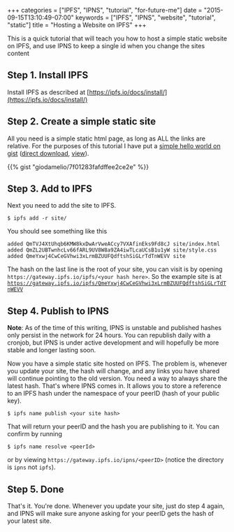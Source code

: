 +++
categories = ["IPFS", "IPNS", "tutorial", "for-future-me"]
date = "2015-09-15T13:10:49-07:00"
keywords = ["IPFS", "IPNS", "website", "tutorial", "static"]
title = "Hosting a Website on IPFS"
+++

This is a quick tutorial that will teach you how to host a simple static website on IPFS, and use IPNS to keep a single id when you change the sites content

## Step 1. Install IPFS

Install IPFS as described at [https://ipfs.io/docs/install/](https://ipfs.io/docs/install/)

## Step 2. Create a simple static site

All you need is a simple static html page, as long as ALL the links are relative. For the purposes of this tutorial I have put a [simple hello world on gist](https://gist.github.com/giodamelio/7f01283fafdffee2ce2e) ([direct download](https://gist.github.com/giodamelio/7f01283fafdffee2ce2e/archive/6c06c2e55e0d1932bfb013f806378e7fee07654b.zip), [view](http://bl.ocks.org/giodamelio/raw/7f01283fafdffee2ce2e/)).

{{% gist "giodamelio/7f01283fafdffee2ce2e" %}}

## Step 3. Add to IPFS

Next you need to add the site to IPFS.

    $ ipfs add -r site/

You should see something like this

    added QmTVJ4XtUhqb6KMW8kxDwArVweACcy7VXAfinEks9Fd8cJ site/index.html
    added QmZL2UBTwnhcLv66fARL9UV8W8a9ZA4iwTLcaUCsB1u1yW site/style.css
    added QmeYxwj4CwCeGVhwi3xLrmBZUUFQdftshSiGLrTdTnWEVV site

The hash on the last line is the root of your site, you can visit is by opening `https://gateway.ipfs.io/ipfs/<your hash here>`. So the example site is at [`https://gateway.ipfs.io/ipfs/QmeYxwj4CwCeGVhwi3xLrmBZUUFQdftshSiGLrTdTnWEVV`](https://gateway.ipfs.io/ipfs/QmeYxwj4CwCeGVhwi3xLrmBZUUFQdftshSiGLrTdTnWEVV)

## Step 4. Publish to IPNS

**Note**: As of the time of this writing, IPNS is unstable and published hashes only persist in the network for 24 hours. You can republish daily with a cronjob, but IPNS is under active development and will hopefully be more stable and longer lasting soon.

Now you have a simple static site hosted on IPFS. The problem is, whenever you update your site, the hash will change, and any links you have shared will continue pointing to the old version. You need a way to always share the latest hash. That's where IPNS comes in. It allows you to store a reference to an IPFS hash under the namespace of your peerID (hash of your public key).

    $ ipfs name publish <your site hash>

That will return your peerID and the hash you are publishing to it. You can confirm by running

    $ ipfs name resolve <peerId>

or by viewing `https://gateway.ipfs.io/ipns/<peerID>` (notice the directory is `ipns` not `ipfs`).

## Step 5. Done

That's it. You're done. Whenever you update your site, just do step 4 again, and IPNS will make sure anyone asking for your peerID gets the hash of your latest site.
